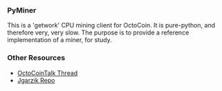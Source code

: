 ### PyMiner ###

This is a 'getwork' CPU mining client for OctoCoin. It is pure-python, and therefore very, very slow.  The purpose is to provide a reference implementation of a miner, for study.

### Other Resources ###

- [OctoCoinTalk Thread](https://octocointalk.org/index.php?topic=3546.0)
- [Jgarzik Repo](https://github.com/jgarzik/pyminer)